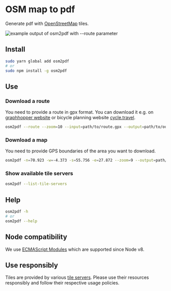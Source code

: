 # OSM map to pdf

Generate pdf with [OpenStreetMap](https://openstreetmap.org) tiles.

![example output of osm2pdf with --route parameter](https://git.mrkvon.org/mrkvon/osm2pdf/raw/branch/master/example.png)

<!--
## Video

[![How to download OpenStreetMap with osm2pdf](https://img.youtube.com/vi/DiPj8yaXapA/0.jpg)](https://youtu.be/DiPj8yaXapA)
-->

## Install

```bash
sudo yarn global add osm2pdf
# or
sudo npm install -g osm2pdf
```

## Use


### Download a route

You need to provide a route in gpx format. You can download it e.g. on [graphhopper website](https://graphhopper.com/maps/) or bicycle planning website [cycle.travel](https://cycle.travel/map).

```bash
osm2pdf --route --zoom=10 --input=path/to/route.gpx --output=path/to/output --tile-server=1
```

### Download a map

You need to provide GPS boundaries of the area you want to download.

```bash
osm2pdf -n=70.923 -w=-4.373 -s=55.756 -e=27.872 --zoom=9 --output=path/to/output --tile-server=2
```

### Show available tile servers

```bash
osm2pdf --list-tile-servers
```

## Help

```bash
osm2pdf -h
# or
osm2pdf --help
```

## Node compatibility

We use [ECMAScript Modules](https://nodejs.org/docs/latest/api/esm.html) which are supported since Node v8.


## Use responsibly

Tiles are provided by various [tile servers](https://wiki.openstreetmap.org/wiki/Tile_servers). Please use their resources responsibly and follow their respective usage policies.
